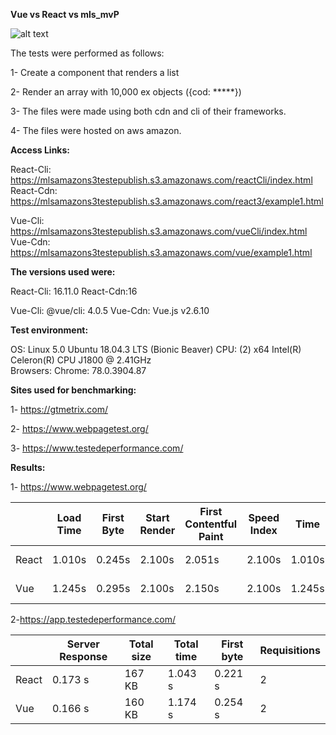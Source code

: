 **Vue vs React vs mls_mvP**

![alt text](https://https://github.com/santiagoExpansiva/testGit/branch/benchmark/img/filmstrip.png)

The tests were performed as follows:

1- Create a component that renders a list

2- Render an array with 10,000 ex objects ({cod: *****})

3- The files were made using both cdn and cli of their frameworks.

4- The files were hosted on aws amazon.

**Access Links:**

React-Cli:   https://mlsamazons3testepublish.s3.amazonaws.com/reactCli/index.html       
React-Cdn: https://mlsamazons3testepublish.s3.amazonaws.com/react3/example1.html

Vue-Cli:    https://mlsamazons3testepublish.s3.amazonaws.com/vueCli/index.html         
Vue-Cdn: https://mlsamazons3testepublish.s3.amazonaws.com/vue/example1.html

**The versions used were:**

React-Cli: 16.11.0
React-Cdn:16

Vue-Cli:  @vue/cli: 4.0.5
Vue-Cdn: Vue.js v2.6.10


**Test environment:**

  OS: Linux 5.0 Ubuntu 18.04.3 LTS (Bionic Beaver)
  CPU: (2) x64 Intel(R) Celeron(R) CPU  J1800  @ 2.41GHz       
  Browsers: Chrome: 78.0.3904.87 


**Sites used for benchmarking:**

1- https://gtmetrix.com/

2-  https://www.webpagetest.org/

3- https://www.testedeperformance.com/

**Results:**

1- https://www.webpagetest.org/

|  |Load Time|First Byte|Start Render|First Contentful Paint|Speed Index|Time|Requests|Bytes In|
|--|---------|----------|------------|----------------------|-----------|----|--------|--------|
|React|1.010s|0.245s|2.100s|2.051s|2.100s|1.010s|5|167 KB|
|Vue|1.245s|0.295s|2.100s|2.150s|2.100s|1.245s|2|160 KB|


2-https://app.testedeperformance.com/

|   |Server Response|Total size|Total time|First byte|Requisitions|
|---|---------------|----------|----------|----------|------------|
|React|0.173 s|167 KB|1.043 s|0.221 s|2|
|Vue|0.166 s|160 KB|1.174 s|0.254 s|2|

